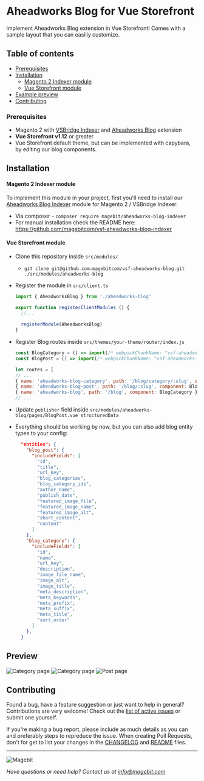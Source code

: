 # Aheadworks Blog for Vue Storefront
Implement Aheadworks Blog extension in Vue Storefront! Comes with a sample layout that you can easiliy customize.

## Table of contents
* [Prerequisites](#prerequisites)
* [Installation](#installation)
  * [Magento 2 Indexer module](#magento-2-indexer-module)
  * [Vue Storefront module](#vue-storefront-module)
* [Example preview](#preview)
* [Contributing](#contributing)
  
### Prerequisites
* Magento 2 with [VSBridge Indexer](https://github.com/DivanteLtd/magento2-vsbridge-indexer) and [Aheadworks Blog](https://ecommerce.aheadworks.com/magento-2-extensions/blog) extension
* **Vue Storefront v1.12** or greater
* Vue Storefront default theme, but can be implemented with capybara, by editing our blog components.
  
## Installation

#### Magento 2 Indexer module
To implement this module in your project, first you'll need to install our [Aheadworks Blog Indexer](https://github.com/magebitcom/vsf-aheadworks-blog-indexer) module for Magento 2 / VSBridge Indexer:
  * Via composer - `composer require magebit/aheadworks-blog-indexer`
  * For manual installation check the README here: https://github.com/magebitcom/vsf-aheadworks-blog-indexer
  
#### Vue Storefront module
  * Clone this repository inside `src/modules/`
    * `git clone git@github.com:magebitcom/vsf-aheadworks-blog.git ./src/modules/aheadworks-blog`
  * Register the module in `src/client.ts`
    ```js
    import { AheadworksBlog } from './aheadworks-blog'
    
    export function registerClientModules () {
      //...
      
      registerModule(AheadworksBlog)
    }

    ```
  * Register Blog routes inside `src/themes/your-theme/router/index.js` 
    ```js
    const BlogCategory = () => import(/* webpackChunkName: "vsf-aheadworks-blog-category" */ 'src/modules/aheadworks-blog/pages/BlogCategory.vue')
    const BlogPost = () => import(/* webpackChunkName: "vsf-aheadworks-blog-post" */ 'src/modules/aheadworks-blog/pages/BlogPost.vue')
    
    let routes = [
    // ...
    { name: 'aheadworks-blog-category', path: '/blog/category/:slug', component: BlogCategory },
    { name: 'aheadworks-blog-post', path: '/blog/:slug', component: BlogPost },
    { name: 'aheadworks-blog', path: '/blog', component: BlogCategory },
    // ...
    ```
  
  * Update `publisher` field inside `src/modules/aheadworks-blog/pages/BlogPost.vue structuredData`
  * Everything should be working by now, but you can also add blog entity types to your config:
    ```json
      "entities": {
        "blog_post": {
          "includeFields": [
            "id",
            "title",
            "url_key",
            "blog_categories",
            "blog_category_ids",
            "author_name",
            "publish_date",
            "featured_image_file",
            "featured_image_name",
            "featured_image_alt",
            "short_content",
            "content"
          ]
        },
        "blog_category": {
          "includeFields": [
            "id",
            "name",
            "url_key",
            "description",
            "image_file_name",
            "image_alt",
            "image_title",
            "meta_description",
            "meta_keywords",
            "meta_prefix",
            "meta_suffix",
            "meta_title",
            "sort_order"
          ]
        },
      }
    ```
## Preview
![Category page](https://i.imgur.com/pxyoGyy.png)
![Category page](https://i.imgur.com/cEh6juA.png)
![Post page](https://i.imgur.com/CtWYApJ.png)

## Contributing
Found a bug, have a feature suggestion or just want to help in general?
Contributions are very welcome! Check out the [list of active issues](https://github.com/magebitcom/vsf-instagram-feed/issues) or submit one yourself.

If you're making a bug report, please include as much details as you can and preferably steps to repreduce the issue.
When creating Pull Requests, don't for get to list your changes in the [CHANGELOG](/CHANGELOG.md) and [README](/README.md) files.

---

![Magebit](https://magebit.com/img/magebit-logo-2x.png)

*Have questions or need help? Contact us at info@magebit.com*

